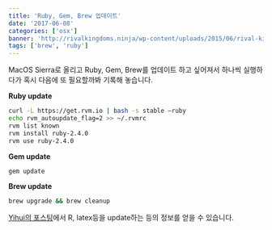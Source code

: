 ```yaml
---
title: 'Ruby, Gem, Brew 업데이트'
date: '2017-06-08'
categories: ['osx']
banner: 'http://rivalkingdoms.ninja/wp-content/uploads/2015/06/rival-kingdoms-update.png'
tags: ['brew', 'ruby']
---
```


MacOS Sierra로 올리고 Ruby, Gem, Brew를 업데이트 하고 싶어져서 하나씩 실행하다가 혹시 다음에 또 필요할까봐 기록해 놓습니다. <!--more-->

**Ruby update**

```bash
curl -L https://get.rvm.io | bash -s stable –ruby
echo rvm_autoupdate_flag=2 >> ~/.rvmrc
rvm list known
rvm install ruby-2.4.0
rvm use ruby-2.4.0
```

**Gem update**

```bash
gem update
```

**Brew update**

```bash
brew upgrade && brew cleanup
```

[Yihui의 포스팅](https://yihui.name/en/2017/05/when-in-doubt-upgrade/)에서 R, latex등을 update하는 등의 정보를 얻을 수 있습니다.

